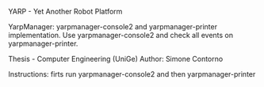 YARP - Yet Another Robot Platform

YarpManager: yarpmanager-console2 and yarpmanager-printer implementation.
Use yarpmanager-console2 and check all events on yarpmanager-printer. 
 
Thesis - Computer Engineering (UniGe)
Author: Simone Contorno 

Instructions: firts run yarpmanager-console2 and then yarpmanager-printer 
